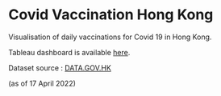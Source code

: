 # Covid Vaccination Hong Kong
Visualisation of daily vaccinations for Covid 19 in Hong Kong.

Tableau dashboard is available [here](https://public.tableau.com/views/HongKongCOVIDVaccinations/Dashboard1?:language=en-US&:display_count=n&:origin=viz_share_link).

Dataset source : [DATA.GOV.HK](https://data.gov.hk/en-data/dataset/hk-fhb-fhbcovid19-vaccination-rates-over-time-by-age/resource/e858063a-0b07-4c62-88d4-601e8e4e1f92)

(as of 17 April 2022)
